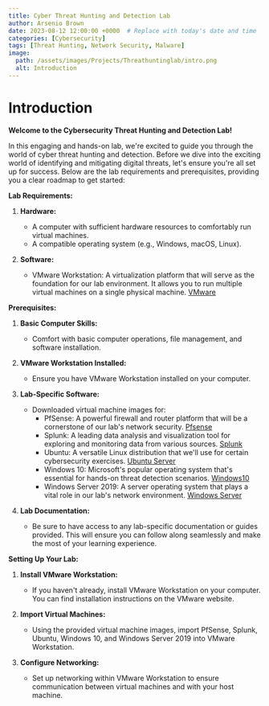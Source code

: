 ```yaml
---
title: Cyber Threat Hunting and Detection Lab
author: Arsenio Brown 
date: 2023-08-12 12:00:00 +0000  # Replace with today's date and time
categories: [Cybersecurity]
tags: [Threat Hunting, Network Security, Malware]
image: 
  path: /assets/images/Projects/Threathuntinglab/intro.png
  alt: Introduction
---
```


# Introduction

**Welcome to the Cybersecurity Threat Hunting and Detection Lab!**

In this engaging and hands-on lab, we're excited to guide you through the world of cyber threat hunting and detection. Before we dive into the exciting world of identifying and mitigating digital threats, let's ensure you're all set up for success. Below are the lab requirements and prerequisites, providing you a clear roadmap to get started:

**Lab Requirements:**

1. **Hardware:**
   - A computer with sufficient hardware resources to comfortably run virtual machines.
   - A compatible operating system (e.g., Windows, macOS, Linux).

2. **Software:**
   - VMware Workstation: A virtualization platform that will serve as the foundation for our lab environment. It allows you to run multiple virtual machines on a single physical machine. [VMware](https://www.vmware.com/products/workstation-pro/workstation-pro-evaluation.html)

**Prerequisites:**

1. **Basic Computer Skills:**
   - Comfort with basic computer operations, file management, and software installation.

2. **VMware Workstation Installed:**
   - Ensure you have VMware Workstation installed on your computer.

3. **Lab-Specific Software:**
   - Downloaded virtual machine images for:
     - PfSense: A powerful firewall and router platform that will be a cornerstone of our lab's network security. [Pfsense](https://www.pfsense.org/download/)
     - Splunk: A leading data analysis and visualization tool for exploring and monitoring data from various sources. [Splunk](https://www.splunk.com/en_us/download.html)
     - Ubuntu: A versatile Linux distribution that we'll use for certain cybersecurity exercises. [Ubuntu Server](https://ubuntu.com/download/server)
     - Windows 10: Microsoft's popular operating system that's essential for hands-on threat detection scenarios. [Windows10](https://www.microsoft.com/en-us/evalcenter/evaluate-windows-10-enterprise)
     - Windows Server 2019: A server operating system that plays a vital role in our lab's network environment. [Windows Server](https://www.microsoft.com/en-us/evalcenter/evaluate-windows-server-2019-essentials)

4. **Lab Documentation:**
   - Be sure to have access to any lab-specific documentation or guides provided. This will ensure you can follow along seamlessly and make the most of your learning experience.

**Setting Up Your Lab:**

1. **Install VMware Workstation:**
   - If you haven't already, install VMware Workstation on your computer. You can find installation instructions on the VMware website.

2. **Import Virtual Machines:**
   - Using the provided virtual machine images, import PfSense, Splunk, Ubuntu, Windows 10, and Windows Server 2019 into VMware Workstation.

3. **Configure Networking:**
   - Set up networking within VMware Workstation to ensure communication between virtual machines and with your host machine.



